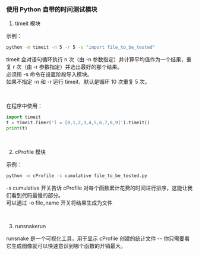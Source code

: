 ### 使用 Python 自带的时间测试模块

1. timeit 模块

示例：
```bash
python -m timeit -n 5 -r 5 -s "import file_to_be_tested"
```
timeit 会对语句循环执行 n 次（由 -n 参数指定）并计算平均值作为一个结果，重复 r 次（由 -r 参数指定）并选出最好的那个结果。  
必须用 -s 命令在设置阶段导入模块。  
如果不指定 -n 和 -r 运行 timeit，默认是循环 10 次重复 5 次。  

<br>

在程序中使用：
```python
import timeit
t = timeit.Timer('l = [0,1,2,3,4,5,6,7,8,9]').timeit()
print(t)
```

<br>

2. cProfile 模块

示例：
```bash
python -m cProfile -s cumulative file_to_be_tested.py
```
-s cumulative 开关告诉 cProfile 对每个函数累计花费的时间进行排序，这能让我们看到代码最慢的部分。  
可以通过 -o file_name 开关将结果生成为文件  

<br>

3. runsnakerun

runsnake 是一个可视化工具，用于显示 cProfile 创建的统计文件 -- 你只需要看它生成图像就可以快速意识到哪个函数的开销最大。  

